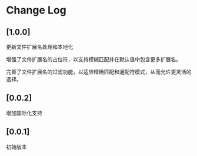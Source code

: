 # Change Log

## [1.0.0]

更新文件扩展名处理和本地化

增强了文件扩展名的占位符，以支持模糊匹配并在默认值中包含更多扩展名。

完善了文件扩展名的过滤功能，以适应精确匹配和通配符模式，从而允许更灵活的选择。

## [0.0.2]

增加国际化支持

## [0.0.1]

初始版本
